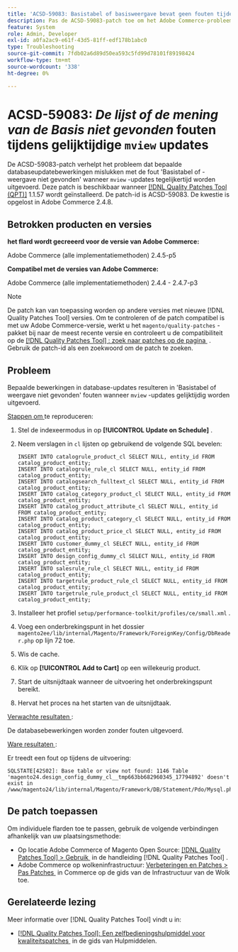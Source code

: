 ```yaml
---
title: 'ACSD-59083: Basistabel of basisweergave bevat geen fouten tijdens gelijktijdige weergaveupdates'
description: Pas de ACSD-59083-patch toe om het Adobe Commerce-probleem op te lossen waarbij bepaalde databaseupdatebewerkingen mislukken met de fout 'Basistabel of -weergave niet gevonden'.
feature: System
role: Admin, Developer
exl-id: a0fa2ac9-e61f-43d5-81ff-edf178b1abc0
type: Troubleshooting
source-git-commit: 7fdb02a6d89d50ea593c5fd99d78101f89198424
workflow-type: tm+mt
source-wordcount: '338'
ht-degree: 0%

---
```


# ACSD-59083: *De lijst of de mening van de Basis niet gevonden* fouten tijdens gelijktijdige `mview` updates

De ACSD-59083-patch verhelpt het probleem dat bepaalde databaseupdatebewerkingen mislukken met de fout &#39;Basistabel of -weergave niet gevonden&#39; wanneer `mview` -updates tegelijkertijd worden uitgevoerd. Deze patch is beschikbaar wanneer [[!DNL Quality Patches Tool (QPT)]](/help/tools/quality-patches-tool/quality-patches-tool-to-self-serve-quality-patches.md) 1.1.57 wordt geïnstalleerd. De patch-id is ACSD-59083. De kwestie is opgelost in Adobe Commerce 2.4.8.

## Betrokken producten en versies

**het flard wordt gecreeerd voor de versie van Adobe Commerce:**

Adobe Commerce (alle implementatiemethoden) 2.4.5-p5

**Compatibel met de versies van Adobe Commerce:**

Adobe Commerce (alle implementatiemethoden) 2.4.4 - 2.4.7-p3

>[!NOTE]
>
>De patch kan van toepassing worden op andere versies met nieuwe [!DNL Quality Patches Tool] versies. Om te controleren of de patch compatibel is met uw Adobe Commerce-versie, werkt u het `magento/quality-patches` -pakket bij naar de meest recente versie en controleert u de compatibiliteit op de [[!DNL Quality Patches Tool] : zoek naar patches op de pagina &#x200B;](https://experienceleague.adobe.com/tools/commerce-quality-patches/index.html?lang=nl-NL) . Gebruik de patch-id als een zoekwoord om de patch te zoeken.

## Probleem

Bepaalde bewerkingen in database-updates resulteren in &#39;Basistabel of weergave niet gevonden&#39; fouten wanneer `mview` -updates gelijktijdig worden uitgevoerd.

<u> Stappen om </u> te reproduceren:

1. Stel de indexeermodus in op **[!UICONTROL Update on Schedule]** .
1. Neem verslagen in `cl` lijsten op gebruikend de volgende SQL bevelen:

   ```
   INSERT INTO catalogrule_product_cl SELECT NULL, entity_id FROM catalog_product_entity;
   INSERT INTO catalogrule_rule_cl SELECT NULL, entity_id FROM catalog_product_entity;
   INSERT INTO catalogsearch_fulltext_cl SELECT NULL, entity_id FROM catalog_product_entity;
   INSERT INTO catalog_category_product_cl SELECT NULL, entity_id FROM catalog_product_entity;
   INSERT INTO catalog_product_attribute_cl SELECT NULL, entity_id FROM catalog_product_entity;
   INSERT INTO catalog_product_category_cl SELECT NULL, entity_id FROM catalog_product_entity;
   INSERT INTO catalog_product_price_cl SELECT NULL, entity_id FROM catalog_product_entity;
   INSERT INTO customer_dummy_cl SELECT NULL, entity_id FROM catalog_product_entity;
   INSERT INTO design_config_dummy_cl SELECT NULL, entity_id FROM catalog_product_entity;
   INSERT INTO salesrule_rule_cl SELECT NULL, entity_id FROM catalog_product_entity;
   INSERT INTO targetrule_product_rule_cl SELECT NULL, entity_id FROM catalog_product_entity;
   INSERT INTO targetrule_rule_product_cl SELECT NULL, entity_id FROM catalog_product_entity;
   ```

1. Installeer het profiel `setup/performance-toolkit/profiles/ce/small.xml` .
1. Voeg een onderbrekingspunt in het dossier `magento2ee/lib/internal/Magento/Framework/ForeignKey/Config/DbReader.php` op lijn 72 toe.
1. Wis de cache.
1. Klik op **[!UICONTROL Add to Cart]** op een willekeurig product.
1. Start de uitsnijdtaak wanneer de uitvoering het onderbrekingspunt bereikt.
1. Hervat het proces na het starten van de uitsnijdtaak.

<u> Verwachte resultaten </u>:

De databasebewerkingen worden zonder fouten uitgevoerd.

<u> Ware resultaten </u>:

Er treedt een fout op tijdens de uitvoering:

```
SQLSTATE[42S02]: Base table or view not found: 1146 Table 'magento24.design_config_dummy_cl__tmp663bb682960345_17794892' doesn't exist in /www/magento24/lib/internal/Magento/Framework/DB/Statement/Pdo/Mysql.php:90
```

## De patch toepassen

Om individuele flarden toe te passen, gebruik de volgende verbindingen afhankelijk van uw plaatsingsmethode:

* Op locatie Adobe Commerce of Magento Open Source: [[!DNL Quality Patches Tool] > Gebruik &#x200B;](/help/tools/quality-patches-tool/usage.md) in de handleiding [!DNL Quality Patches Tool] .
* Adobe Commerce op wolkeninfrastructuur: [&#x200B; Verbeteringen en Patches > Pas Patches &#x200B;](https://experienceleague.adobe.com/docs/commerce-cloud-service/user-guide/develop/upgrade/apply-patches.html?lang=nl-NL) in Commerce op de gids van de Infrastructuur van de Wolk toe.


## Gerelateerde lezing

Meer informatie over [!DNL Quality Patches Tool] vindt u in:

* [[!DNL Quality Patches Tool]: Een zelfbedieningshulpmiddel voor kwaliteitspatches &#x200B;](/help/tools/quality-patches-tool/quality-patches-tool-to-self-serve-quality-patches.md) in de gids van Hulpmiddelen.
